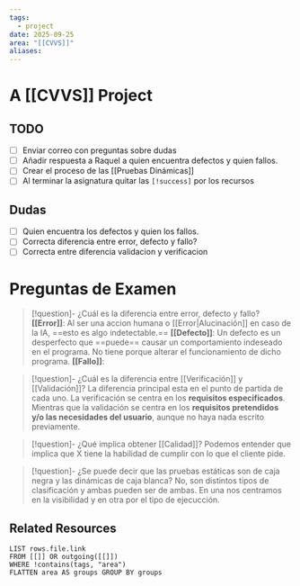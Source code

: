 ```yaml
---
tags:
  - project
date: 2025-09-25
area: "[[CVVS]]"
aliases:
---
```

# A [[CVVS]] Project
## TODO
- [ ] Enviar correo con preguntas sobre dudas
- [ ] Añadir respuesta a Raquel a quien encuentra defectos y quien fallos.
- [ ] Crear el proceso de las [[Pruebas Dinámicas]]
- [ ] Al terminar la asignatura quitar las ``[!success]`` por los recursos
## Dudas
- [ ] Quien encuentra los defectos y quien los fallos.
- [ ] Correcta diferencia entre error, defecto y fallo?
- [ ] Correcta entre diferencia validacion y verificacion

# Preguntas de Examen

> [!question]- ¿Cuál es la diferencia entre error, defecto y fallo?
> **[[Error]]**: Al ser una accion humana o [[Error|Alucinación]] en caso de la IA, ==esto es algo indetectable.==
> **[[Defecto]]**: Un defecto es un desperfecto que ==puede== causar un comportamiento indeseado en el programa. No tiene porque alterar el funcionamiento de dicho programa.
> **[[Fallo]]**: 

> [!question]- ¿Cuál es la diferencia entre [[Verificación]] y [[Validación]]?
> La diferencia principal esta en el punto de partida de cada uno. La verificación se centra en los **requisitos especificados**. Mientras que la validación se centra en los **requisitos pretendidos y/o las necesidades del usuario**, aunque no haya nada escrito previamente.

> [!question]- ¿Qué implica obtener [[Calidad]]?
> Podemos entender que implica que X tiene la habilidad de cumplir con lo que el cliente pide.

> [!question]- ¿Se puede decir que las pruebas estáticas son de caja negra y las dinámicas de caja blanca?
> No, son distintos tipos de clasificación y ambas pueden ser de ambas. En una nos centramos en la visibilidad y en otra por el tipo de ejecucción.

## Related Resources
```dataview
LIST rows.file.link
FROM [[]] OR outgoing([[]])
WHERE !contains(tags, "area")
FLATTEN area AS groups GROUP BY groups

```




